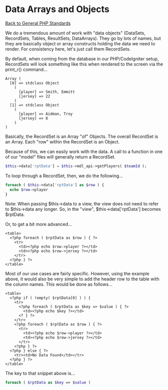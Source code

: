 # Data Arrays and Objects
[Back to General PHP Standards](https://github.com/gregorylmartin/Meraki-Digital-Standards/tree/master/php)

We do a tremendous amount of work with "data objects" (DataSets, RecordSets, Tables, ResultSets, DataArrays).  They go by lots of names, but they are basically object or array constructs holding the data we need to render.  For consistency here, let's just call them RecordSets.

By default, when coming from the database in our PHP/CodeIgniter setup, RecordSets will look something like this when rendered to the screen via the print_r() command...

```
Array (
  [0] => stdclass Object
    (
      [player] => Smith, Emmitt
      [jersey] => 22
    )
  [1] => stdclass Object
    (
      [player] => Aidman, Troy
      [jersey] => 8
    )
)
```
Basically, the RecordSet is an Array "of" Objects.  The overall RecordSet is an Array.  Each "row" within the RecordSet is an Object.

Because of this, we can easily work with the data.  A call to a function in one of our "model" files will generally return a RecordSet.
```php
$this->data['rptData'] = $this->mdl_api->getPlayers( $teamId );
```

To loop through a RecordSet, then, we do the following...
```php
foreach ( $this->data['rptData'] as $row ) {
  echo $row->player
}
```
Note: When passing $this->data to a view, the view does not need to refer to $this->data any longer.  So, in the "view", $this->data['rptData'] becomes $rptData.

Or, to get a bit more advanced...
```
<table>
  <?php foreach ( $rptData as $row ) { ?>
    <tr>
      <td><?php echo $row->player ?></td>
      <td><?php echo $row->jersey ?></td>
    </tr>
  <?php } ?>
</table>
```

Most of our use cases are fairly specific.  However, using the example above, it would also be very simple to add the header row to the table with the column names.  This would be done as follows...
```
<table>
  <?php if ( !empty( $rptData[0] ) ) {
    <tr>
      <?php foreach ( $rptData as $key => $value ) { ?>
        <td><?php echo $key ?></td>
      <? } ?>
    </tr>
    <?php foreach ( $rptData as $row ) { ?>
      <tr>
        <td><?php echo $row->player ?></td>
        <td><?php echo $row->jersey ?></td>
      </tr>
    <?php } ?>
  <?php } else { ?>
    <tr><td>No Data Found</td></tr>
  <?php } ?>
</table>
```
The key to that snippet above is...
```php
foreach ( $rptData as $key => $value )
```
